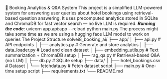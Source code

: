 🧠 Booking Analytics & Q&A System
This project is a simplified LLM-powered system for answering user queries about hotel bookings using retrieval-based question answering. It uses precomputed analytics stored in SQLite and ChromaDB for fast vector search — no live LLM is required.
***Running the code***:
uvicorn app.api:app --reload
python main.py
The process might take some time as we are using a hugging face LLM model to work on queries
The Project Structure
solvei8_booking_ai/
├── app/
│   ├── api.py                 # API endpoints
│   ├── analytics.py           # Generate and store analytics
│   ├── data_loader.py         # Load and clean dataset
│   ├── embedding_utils.py     # Text summarization + ChromaDB setup
│   ├── rag_qa.py              # Retrieval-based Q&A (no LLM)
│   ├── db.py                  # SQLite setup
├── data/
│   ├── hotel_bookings.csv     # Dataset
│   └── fetchdata.py           # Fetch dataset script
├── main.py                    # One-time setup script
├── requirements.txt
└── README.md
